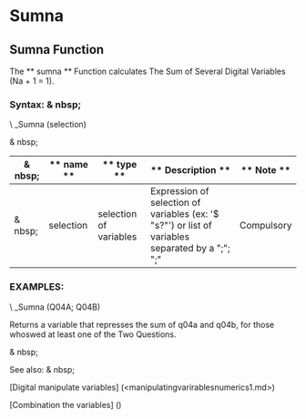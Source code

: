 # Sumna

## Sumna Function

The ** sumna ** Function calculates The Sum of Several Digital Variables (Na + 1 = 1).

### Syntax: & nbsp;

\ _Sumna (selection)

& nbsp;

| & nbsp; | ** name ** | ** type ** | ** Description ** | ** Note ** |
| --- | --- | --- | --- | --- |
| & nbsp; | selection | selection of variables | Expression of selection of variables (ex: '$ "s?"') or list of variables separated by a ";"; ";"| Compulsory |

### EXAMPLES:

\ _Sumna (Q04A; Q04B)

Returns a variable that represses the sum of q04a and q04b, for those whoswed at least one of the Two Questions.

& nbsp;

See also: & nbsp;

[Digital manipulate variables] (<manipulatingvarirablesnumerics1.md>)

[Combination the variables] (<combination thevariables1.md>)